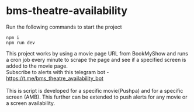 # bms-theatre-availability

Run the following commands to start the project
```
npm i
npm run dev
```
This project works by using a movie page URL from BookMyShow and runs a cron job every minute to scrape the page and see if a specified screen is added to the movie page.
<br />
Subscribe to alerts with this telegram bot - https://t.me/bms_theatre_availability_bot
<br />
<br />
This is script is developed for a specific movie(Pushpa) and for a specific screen (AMB). This further can be extended to push alerts for any movie or a screen availability.
